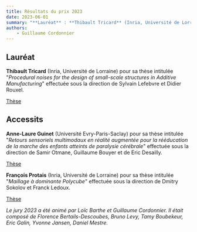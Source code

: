 ```yaml
---
title: Résultats du prix 2023
date: 2023-06-01
summary: "**Lauréat** : **Thibault Tricard** (Inria, Université de Lorraine) pour sa thèse intitulée « *Procedural noises for the design of small-scale structures in Additive Manufacturing* » effectuée sous la direction de Sylvain Lefebvre et Didier Rouxel. <br>**Accessit** : **Anne-Laure Guinet** (Université Evry-Paris-Saclay) pour sa thèse intitulée « *Retours sensoriels multimodaux en réalité augmentée pour la rééducation de la marche des enfants atteints de paralysie cérébrale* » effectuée sous la direction de Samir Otmane, Guillaume Bouyer et de Eric Desailly, et **François Protais** (Inria, Université de Lorraine) pour sa thèse intitulée « *Maillage à dominante Polycube* » effectuée sous la direction de Dmitry Sokolov et Franck Ledoux. "
authors:
    - Guillaume Cordonnier
---
```


## Lauréat

**Thibault Tricard** (Inria, Université de Lorraine) pour sa thèse intitulée "*Procedural noises for the design of small-scale structures in Additive Manufacturing*" effectuée sous la direction de Sylvain Lefebvre et Didier Rouxel.

[Thèse](https://hal.science/tel-03765259/)

## Accessits

**Anne-Laure Guinet** (Université Evry-Paris-Saclay) pour sa thèse intitulée "*Retours sensoriels multimodaux en réalité augmentée pour la rééducation de la marche des enfants atteints de paralysie cérébrale*" effectuée sous la direction de Samir Otmane, Guillaume Bouyer et de Eric Desailly.

[Thèse](https://projet.liris.cnrs.fr/gdr-igrv-data/misc/AnneLaure-Guinet-PhD.pdf)

**François Protais** (Inria, Université de Lorraine) pour sa thèse intitulée "*Maillage à dominante Polycube*" effectuée sous la direction de Dmitry Sokolov et Franck Ledoux.

[Thèse](https://hal.science/tel-03775686v1)

*Le jury 2023 a été animé par Loïc Barthe et Guillaume Cordonnier. Il était composé de Florence Bertails-Descoubes, Bruno Levy, Tamy Boubekeur, Eric Galin, Yvonne Jansen, Daniel Mestre.*
